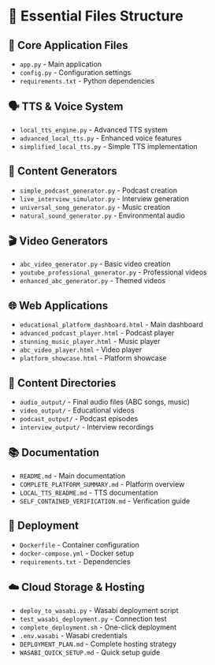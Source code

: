 # 📁 Essential Files Structure

## 🎯 Core Application Files
- `app.py` - Main application
- `config.py` - Configuration settings
- `requirements.txt` - Python dependencies

## 🗣️ TTS & Voice System  
- `local_tts_engine.py` - Advanced TTS system
- `advanced_local_tts.py` - Enhanced voice features
- `simplified_local_tts.py` - Simple TTS implementation

## 🎵 Content Generators
- `simple_podcast_generator.py` - Podcast creation
- `live_interview_simulator.py` - Interview generation
- `universal_song_generator.py` - Music creation
- `natural_sound_generator.py` - Environmental audio

## 🎬 Video Generators
- `abc_video_generator.py` - Basic video creation
- `youtube_professional_generator.py` - Professional videos
- `enhanced_abc_generator.py` - Themed videos

## 🌐 Web Applications
- `educational_platform_dashboard.html` - Main dashboard
- `advanced_podcast_player.html` - Podcast player
- `stunning_music_player.html` - Music player
- `abc_video_player.html` - Video player
- `platform_showcase.html` - Platform showcase

## 📁 Content Directories
- `audio_output/` - Final audio files (ABC songs, music)
- `video_output/` - Educational videos
- `podcast_output/` - Podcast episodes
- `interview_output/` - Interview recordings

## 📚 Documentation
- `README.md` - Main documentation
- `COMPLETE_PLATFORM_SUMMARY.md` - Platform overview
- `LOCAL_TTS_README.md` - TTS documentation
- `SELF_CONTAINED_VERIFICATION.md` - Verification guide

## 🚀 Deployment
- `Dockerfile` - Container configuration
- `docker-compose.yml` - Docker setup
- `requirements.txt` - Dependencies

## ☁️ Cloud Storage & Hosting
- `deploy_to_wasabi.py` - Wasabi deployment script
- `test_wasabi_deployment.py` - Connection test
- `complete_deployment.sh` - One-click deployment
- `.env.wasabi` - Wasabi credentials
- `DEPLOYMENT_PLAN.md` - Complete hosting strategy
- `WASABI_QUICK_SETUP.md` - Quick setup guide
